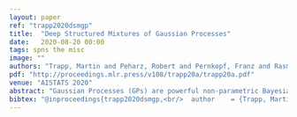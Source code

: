 ```yaml
---
layout: paper
ref: "trapp2020dsmgp"
title:  "Deep Structured Mixtures of Gaussian Processes"
date:   2020-08-20 00:00
tags: spns the misc
image: ""
authors: "Trapp, Martin and Peharz, Robert and Pernkopf, Franz and Rasmussen, Carl E."
pdf: "http://proceedings.mlr.press/v108/trapp20a/trapp20a.pdf"
venue: "AISTATS 2020"
abstract: "Gaussian Processes (GPs) are powerful non-parametric Bayesian regression models that allow exact posterior inference, but exhibit high computational and memory costs. In order to improve scalability of GPs, approximate posterior inference is frequently employed, where a prominent class of approximation techniques is based on local GP experts. However, local-expert techniques proposed so far are either not well-principled, come with limited approximation guarantees, or lead to intractable models. In this paper, we introduce deep structured mixtures of GP experts, a stochastic process model which i) allows exact posterior inference, ii) has attractive computational and memory costs, and iii) when used as GP approximation, captures predictive uncertainties consistently better than previous expert-based approximations. In a variety of experiments, we show that deep structured mixtures have a low approximation error and often perform competitive or outperform prior work."
bibtex: "@inproceedings{trapp2020dsmgp,<br/>  author    = {Trapp, Martin and Peharz, Robert and Pernkopf, Franz and Rasmussen, Carl E.},<br/>  title     = {Deep Structured Mixtures of Gaussian Processes},<br/>  booktitle = {AISTATS},<br/>  year      = {2020}<br/>}"
---
```

